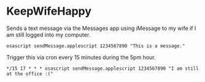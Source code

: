 # KeepWifeHappy

Sends a text message via the Messages app using iMessage to my wife if I am still logged into my computer.

```osascript sendMessage.applescript 1234567890 "This is a message."```

Trigger this via cron every 15 minutes during the 5pm hour.

```*/15 17 * * * osascript sendMessage.applescript 1234567890 "I am still at the office :("```
